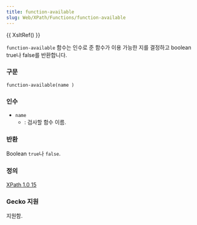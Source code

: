 ```yaml
---
title: function-available
slug: Web/XPath/Functions/function-available
---
```


{{ XsltRef() }}

`function-available` 함수는 인수로 준 함수가 이용 가능한 지를 결정하고 boolean true나 false를 반환합니다.

### 구문

```
function-available(name )
```

### 인수

- `name`
  - : 검사할 함수 이름.

### 반환

Boolean `true`나 `false`.

### 정의

[XPath 1.0 15](http://www.w3.org/TR/xslt#function-function-available)

### Gecko 지원

지원함.
